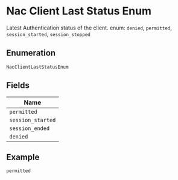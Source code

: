 
# Nac Client Last Status Enum

Latest Authentication status of the client. enum: `denied`, `permitted`, `session_started`, `session_stopped`

## Enumeration

`NacClientLastStatusEnum`

## Fields

| Name |
|  --- |
| `permitted` |
| `session_started` |
| `session_ended` |
| `denied` |

## Example

```
permitted
```

